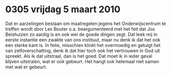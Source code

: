 # 0305 vrijdag 5 maart 2010
Dat er aarzelingen bestaan om maatregelen jegens het Onderwijscentrum te treffen wordt door Lex Bouter o.a. beargumenteerd met het feit dat Jos Beishuizen zo aardig is en ook wel de goede dingen zegt. Dat leek mij in eerste instantie een zwakte van ons instituut, maar nu denk ik dat het ook een sterke kant is. In feite, misschien klinkt het overmoedig en getuigt het van zelfoverschatting, denk ik dat hier toch ook het vertrouwen in God uit spreekt. Als ik dat uitstraal, dan is het goed. Dat moet ik in ieder geval blijven uitstralen, wat er ook gebeurt. Het hangt ook helemaal niet samen met wat er gebeurt.